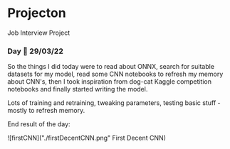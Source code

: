 # Projecton
Job Interview Project

### Day 🥇 29/03/22
So the things I did today were to read about ONNX, search for suitable datasets for my model, read some CNN notebooks to refresh my memory about CNN's,
then I took inspiration from dog-cat Kaggle competition notebooks and finally started writing the model.

Lots of training and retraining, tweaking parameters, testing basic stuff - mostly to refresh memory.

End result of the day:

![firstCNN]("./firstDecentCNN.png" First Decent CNN) 
